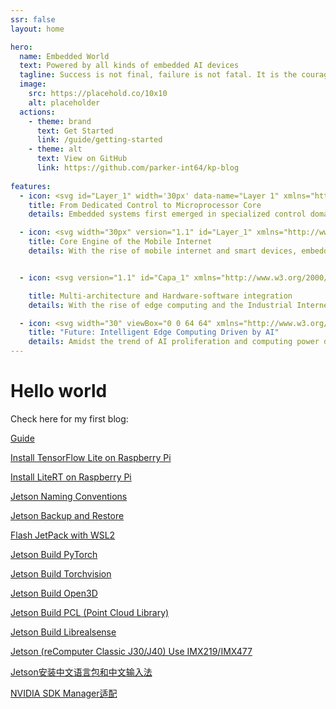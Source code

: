 ```yaml
---
ssr: false
layout: home

hero:
  name: Embedded World
  text: Powered by all kinds of embedded AI devices
  tagline: Success is not final, failure is not fatal. It is the courage to continue that counts.
  image:
    src: https://placehold.co/10x10
    alt: placeholder
  actions:
    - theme: brand
      text: Get Started
      link: /guide/getting-started
    - theme: alt
      text: View on GitHub
      link: https://github.com/parker-int64/kp-blog
      
features:
  - icon: <svg id="Layer_1" width='30px' data-name="Layer 1" xmlns="http://www.w3.org/2000/svg" viewBox="0 0 114.98 122.88"><defs><style>.cls-1{fill:#403c47;}.cls-2{fill:#f4bb2c;}</style></defs><title>idea-bulb</title><path class="cls-1" d="M68.5,116.34a13.28,13.28,0,0,1-4.82,4.83,12.55,12.55,0,0,1-5.53,1.69,11.49,11.49,0,0,1-5.69-1.11,11.62,11.62,0,0,1-3.37-2.51l19.41-2.9Zm2.69-20.51-.63,3-.16,2.1-25.32,3.77a30.48,30.48,0,0,0-.71-4.83l26.82-4Zm-.84,9.65,0,1.27,0,.44a17.39,17.39,0,0,1,0,2.5l-.38,1.83L46.53,115l-.41-.94-.92-3.76,0-1.09,25.17-3.75Z"/><path class="cls-1" d="M56.76,3.84a3.93,3.93,0,0,1,4-3.83h0L61,0a3.91,3.91,0,0,1,3.6,4h0a1.27,1.27,0,0,1,0,.2l-.21,8.37h0a2.45,2.45,0,0,1,0,.27,3.91,3.91,0,0,1-3.95,3.6h0l-.27,0a3.91,3.91,0,0,1-3.6-3.95h0a1.27,1.27,0,0,1,0-.2l.2-8.41Z"/><path class="cls-1" d="M93.8,15.38a3.9,3.9,0,0,1,5.42-1.07h0a3.87,3.87,0,0,1,1.66,2.49,4,4,0,0,1-.59,2.94l-4.76,7.13A3.94,3.94,0,0,1,93,28.54a3.91,3.91,0,0,1-4.61-3.08A4,4,0,0,1,89,22.52l4.78-7.14Z"/><path class="cls-1" d="M110.69,49.51h.13A3.92,3.92,0,0,1,115,53v0a.49.49,0,0,1,0,.13,3.92,3.92,0,0,1-3.51,4.14l-8.53.9a3.92,3.92,0,0,1-.8-7.8c2.85-.31,5.71-.64,8.56-.91Z"/><path class="cls-1" d="M4,61.66a3.93,3.93,0,0,1-4-3.8,3.91,3.91,0,0,1,3.8-4l8.57-.29a3.91,3.91,0,0,1,4,3.8v.06h0v.14a3.91,3.91,0,0,1-3.8,3.84h-.15L4,61.66Z"/><path class="cls-1" d="M14.26,18.5a3.92,3.92,0,0,1,5.33-5.75l6.28,5.85a4,4,0,0,1,1.25,2.73,3.9,3.9,0,0,1-1,2.81,4,4,0,0,1-2.73,1.25,3.9,3.9,0,0,1-2.81-1L14.26,18.5Z"/><path class="cls-2" d="M30.62,75.16a36.3,36.3,0,0,1-2.47-4.44,35.56,35.56,0,0,1-3.55-15.4c.12-12.94,7.45-24.93,19.63-29.88a33.76,33.76,0,0,1,15.86-2.27A36.61,36.61,0,0,1,75.23,28,31.27,31.27,0,0,1,88.45,43,33.22,33.22,0,0,1,91,54.65a33.6,33.6,0,0,1-2.57,13.67c-3,7.43-10,15.38-14.6,22.69-1-.19-5.66.71-7,.9l9.43-32.79a1.76,1.76,0,1,0-3.38-1L63,92.49l-9.36,1.39L43.75,62.45a1.75,1.75,0,0,0,1.85-.83l7-11.93,3.57,8.19a1.75,1.75,0,0,0,2.3.91,1.78,1.78,0,0,0,.93-1h0l3.16-8,3.7,9.76a1.75,1.75,0,0,0,3.28-1.24l-5.27-13.9A1.76,1.76,0,0,0,61,44.35L57.7,52.62l-3.26-7.48a1.71,1.71,0,0,0-.72-.81,1.74,1.74,0,0,0-2.39.62l-8.52,14.5-.61-1.93a1.74,1.74,0,1,0-3.33,1L50.13,94.4l-6.78,1A47.39,47.39,0,0,0,40,87.74c-2.71-4.89-6.36-7.94-9.37-12.58Z"/></svg>
    title: From Dedicated Control to Microprocessor Core
    details: Embedded systems first emerged in specialized control domains such as home appliances, industrial instruments, and aerospace equipment.

  - icon: <svg width="30px" version="1.1" id="Layer_1" xmlns="http://www.w3.org/2000/svg" xmlns:xlink="http://www.w3.org/1999/xlink" viewBox="0 0 512 512" xml:space="preserve"><circle style="fill:#61ACD2;" cx="256" cy="256" r="242.872"/><path d="M256,0C114.842,0,0,114.842,0,256s114.842,256,256,256s256-114.842,256-256S397.158,0,256,0z M460.02,361.026h-89.642	c6.181-27.569,9.8-59.077,10.6-91.897h104.35C483.386,303.262,474.466,333.456,460.02,361.026z M26.673,269.128h104.35	c0.799,32.821,4.418,64.328,10.6,91.897H51.98C37.534,333.456,28.614,303.262,26.673,269.128z M51.43,150.974h89.972	c-6.111,28.882-9.67,60.39-10.408,91.897H26.607C28.398,210.051,37.15,179.856,51.43,150.974z M269.128,124.718V28.652	c19.692,6.875,38.816,28.047,53.946,60.849c5.058,10.966,9.767,23.401,13.665,35.216H269.128z M343.74,150.974	c6.46,28.882,10.226,60.39,11.001,91.897h-85.613v-91.897H343.74z M242.872,28.371v96.347H175.26	c3.898-11.815,8.174-24.25,13.232-35.216C203.846,56.214,223.179,34.912,242.872,28.371z M242.872,150.974v91.897h-85.613	c0.776-31.508,4.54-63.015,11.001-91.897H242.872z M157.279,269.128h85.593v91.897H168.34	C162.104,334.769,158.127,303.262,157.279,269.128z M242.872,387.282v96.319c-24.944-8.623-51.007-42.493-67.465-96.319H242.872z	 M269.128,483.316v-96.034h67.465C320.319,439.795,295.385,474.221,269.128,483.316z M269.128,361.026v-91.897h85.593	c-0.848,34.133-4.826,65.641-11.062,91.897H269.128z M381.007,242.872c-0.738-31.508-4.296-63.015-10.408-91.897h89.972	c14.28,28.882,23.032,59.077,24.823,91.897H381.007z M444.79,124.718h-80.693c-4.737-15.754-10.405-31.996-16.963-46.213	c-8.524-18.481-18.091-33.049-28.511-43.962C370.411,49.232,414.799,82.708,444.79,124.718z M194.27,34.43	c-10.879,10.942-20.817,25.328-29.403,43.945c-6.558,14.217-12.228,30.589-16.964,46.343H67.21	C97.373,81.395,142.101,49,194.27,34.43z M67.933,387.282h80.266c4.676,17.067,10.245,31.772,16.666,45.693	c8.413,18.238,18.206,32.647,28.936,43.817C142.251,462.276,97.995,430.605,67.933,387.282z M319.588,476.525	c10.013-11.117,19.234-25.659,27.546-43.68c6.421-13.921,11.99-28.496,16.666-45.563h80.266	C414.275,430.605,370.545,461.827,319.588,476.525z"/></svg>
    title: Core Engine of the Mobile Internet
    details: With the rise of mobile internet and smart devices, embedded systems have evolved from "hidden control units" into "intelligent computing platforms."


  - icon: <svg version="1.1" id="Capa_1" xmlns="http://www.w3.org/2000/svg" xmlns:xlink="http://www.w3.org/1999/xlink" viewBox="0 0 396.007 396.007" xml:space="preserve" width="30" fill="#000000"><g id="SVGRepo_bgCarrier" stroke-width="0"></g><g id="SVGRepo_tracerCarrier" stroke-linecap="round" stroke-linejoin="round"></g><g id="SVGRepo_iconCarrier"> <g> <rect x="258.454" y="67.511" style="fill:#638591;" width="80.667" height="33.333"></rect> <rect x="339.121" y="67.511" style="fill:#99B5C4;" width="22.126" height="33.333"></rect> <rect x="15.004" y="67.512" style="fill:#4D4D4D;" width="167.99" height="221.99"></rect> <path style="fill:#EF7954;" d="M247.454,128.242h-7v-7.296c0-8.659-7.045-15.704-15.704-15.704h-35.592 c-12.52,0-22.704-10.185-22.704-22.704V67.511h7v15.027c0,8.659,7.045,15.704,15.704,15.704h35.592 c12.52,0,22.704,10.185,22.704,22.704V128.242z"></path> <path style="fill:#F9ED82;" d="M264.454,128.242h-7v-21.296c0-8.659-7.045-15.704-15.704-15.704h-2.176 c-12.52,0-22.704-10.185-22.704-22.704V53.511h7v15.027c0,8.659,7.045,15.704,15.704,15.704h2.176 c12.52,0,22.704,10.185,22.704,22.704V128.242z"></path> <rect x="321.913" y="100.844" style="fill:#808080;" width="13.333" height="59.333"></rect> <rect x="275.662" y="100.844" style="fill:#666666;" width="46.251" height="59.333"></rect> <path style="fill:#CCCCCC;" d="M298.787,148.908h-195c-3.13,0-5.667-2.537-5.667-5.667v0c0-3.13,2.537-5.667,5.667-5.667h195 c3.13,0,5.667,2.537,5.667,5.667v0C304.454,146.371,301.917,148.908,298.787,148.908z"></path> <rect x="0" y="304.498" style="fill:#808080;" width="395.98" height="23.143"></rect> <rect x="197.99" y="304.498" style="fill:#999999;" width="197.99" height="23.143"></rect> <polygon style="fill:#808080;" points="55.497,327.642 0,327.642 11.587,368.995 43.91,368.995 "></polygon> <polygon style="fill:#808080;" points="223.86,327.642 168.362,327.642 179.95,368.995 212.272,368.995 "></polygon> <polygon style="fill:#808080;" points="396.007,327.642 340.51,327.642 352.097,368.995 384.42,368.995 "></polygon> <rect x="52.657" y="265.575" style="fill:#E6E6E6;" width="290.667" height="23.923"></rect> <rect x="52.657" y="265.575" style="fill:#B3B3B3;" width="136.797" height="23.923"></rect> <polygon style="fill:#999999;" points="197.99,327.642 197.99,368.995 212.272,368.995 223.886,327.642 "></polygon> <polygon style="fill:#666666;" points="29.601,327.642 29.601,368.995 43.883,368.995 55.497,327.642 "></polygon> <polygon style="fill:#999999;" points="370.111,327.642 370.111,368.995 384.393,368.995 396.007,327.642 "></polygon> <rect x="58.662" y="67.511" style="fill:#638591;" width="80.667" height="33.333"></rect> <rect x="122.121" y="100.844" style="fill:#808080;" width="13.333" height="59.333"></rect> <rect x="75.87" y="100.844" style="fill:#666666;" width="46.251" height="59.333"></rect> <rect x="139.328" y="67.511" style="fill:#99B5C4;" width="22.126" height="33.333"></rect> <rect x="245.454" y="128.242" style="fill:#999999;" width="40.667" height="36.667"></rect> <rect x="228.787" y="128.242" style="fill:#808080;" width="20.333" height="36.667"></rect> <path style="fill:#CCCCCC;" d="M237.454,148.908h-12.333c-3.13,0-5.667-2.537-5.667-5.667v0c0-3.13,2.537-5.667,5.667-5.667h12.333 c3.13,0,5.667,2.537,5.667,5.667v0C243.121,146.371,240.584,148.908,237.454,148.908z"></path> <g> <rect x="239.954" y="164.908" style="fill:#99B5C4;" width="35.5" height="28.833"></rect> <rect x="239.954" y="164.908" style="fill:#638591;" width="15" height="28.833"></rect> </g> <rect x="251.704" y="193.742" style="fill:#99B5C4;" width="12" height="10"></rect> <polygon style="fill:#EF7954;" points="305.994,265.572 89.994,265.572 115.954,229.242 280.024,229.242 "></polygon> <polygon style="fill:#D3674A;" points="197.994,229.242 197.994,265.572 89.994,265.572 115.954,229.242 "></polygon> <path style="fill:#EF7954;" d="M241.379,232.742h-43.385v-7h43.385c6.75,0,12.242-5.492,12.242-12.242v-9.758h7v9.758 C260.621,224.11,251.989,232.742,241.379,232.742z"></path> <path style="fill:#999999;" d="M197.99,27.012v277.486h197.99V27.012H197.99z M380.98,289.498H212.99V67.511h167.99V289.498z"></path> <path style="fill:#808080;" d="M0,27.012v277.486h197.99V27.012H0z M182.99,289.498H15V67.511h167.99V289.498z"></path> <g> <polygon style="opacity:0.49;fill:#F2F2F2;" points="15.004,67.512 15.004,170.922 118.414,67.512 "></polygon> <polygon style="opacity:0.49;fill:#F2F2F2;" points="93.124,289.502 182.994,289.502 182.994,199.632 "></polygon> <polygon style="opacity:0.49;fill:#F2F2F2;" points="15.004,274.622 15.004,289.502 46.274,289.502 182.994,152.782 182.994,106.632 "></polygon> </g> </g> </g></svg>

    title: Multi-architecture and Hardware-software integration
    details: With the rise of edge computing and the Industrial Internet of Things, embedded systems are no longer confined to a single architecture

  - icon: <svg width="30" viewBox="0 0 64 64" xmlns="http://www.w3.org/2000/svg" stroke-width="3" stroke="#000000" fill="none"><g id="SVGRepo_bgCarrier" stroke-width="0"></g><g id="SVGRepo_tracerCarrier" stroke-linecap="round" stroke-linejoin="round"></g><g id="SVGRepo_iconCarrier"><circle cx="34.52" cy="11.43" r="5.82"></circle><circle cx="53.63" cy="31.6" r="5.82"></circle><circle cx="34.52" cy="50.57" r="5.82"></circle><circle cx="15.16" cy="42.03" r="5.82"></circle><circle cx="15.16" cy="19.27" r="5.82"></circle><circle cx="34.51" cy="29.27" r="4.7"></circle><line x1="20.17" y1="16.3" x2="28.9" y2="12.93"></line><line x1="38.6" y1="15.59" x2="49.48" y2="27.52"></line><line x1="50.07" y1="36.2" x2="38.67" y2="46.49"></line><line x1="18.36" y1="24.13" x2="30.91" y2="46.01"></line><line x1="20.31" y1="44.74" x2="28.7" y2="48.63"></line><line x1="17.34" y1="36.63" x2="31.37" y2="16.32"></line><line x1="20.52" y1="21.55" x2="30.34" y2="27.1"></line><line x1="39.22" y1="29.8" x2="47.81" y2="30.45"></line><line x1="34.51" y1="33.98" x2="34.52" y2="44.74"></line></g></svg>
    title: "Future: Intelligent Edge Computing Driven by AI"
    details: Amidst the trend of AI proliferation and computing power decentralisation, embedded devices are evolving towards 'edge intelligence'
---
```




<div class="image-container"></div>

<script setup>
import { ref, onMounted, h, render } from 'vue'

onMounted(async () => {
  const { Vue3Lottie } = await import('vue3-lottie')
  const Assistant = await import('/src/assistant-animation.json')

  const target = document.querySelector('.image-container')
  if (target && target.parentNode) {
    const parent = target.parentNode

    const mountDiv = document.createElement('div')
    parent.replaceChild(mountDiv, target)

    const vnode = h(Vue3Lottie, {
      animationData: Assistant.default,
      height: 200,
      width: 200
    })

    render(vnode, mountDiv)
  }
})
</script>
<template>
  <div ref="placeholder" class="w-48 h-48" style="display: none;"></div>
</template>



# Hello world

Check here for my first blog:

[Guide](guide/getting-started.md)

[Install TensorFlow Lite on Raspberry Pi](./Install-TensorFlow-Lite-on-RPi.md)

[Install LiteRT on Raspberry Pi](./Install-LiteRT-on-RPi.md) 

[Jetson Naming Conventions](./Jetson-Naming-Conventions.md)

[Jetson Backup and Restore](./Jetson-Backup-and-Restore.md)

[Flash JetPack with WSL2](./Flash-Jetpack-wsl2.md)

[Jetson Build PyTorch](./Jetson-Build-Pytorch.md)

[Jetson Build Torchvision](./Jetson-Build-Torchvision.md)

[Jetson Build Open3D](./Jetson-Build-Open3D.md)

[Jetson Build PCL (Point Cloud Library)](./Jetson-Build-PCL.md)

[Jetson Build Librealsense](./Jetson-Build-Librealsense.md)

[Jetson (reComputer Classic J30/J40) Use IMX219/IMX477](./Configure-reComputer-IMX219-IMX477.md)

[Jetson安装中文语言包和中文输入法](./Jetson安装中文输入法.md)


[NVIDIA SDK Manager适配](./SDKManager适配.md)